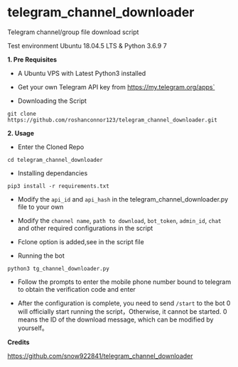 # telegram_channel_downloader
Telegram channel/group file download script

Test environment Ubuntu 18.04.5 LTS & Python 3.6.9 7

**1. Pre Requisites**

 - A Ubuntu VPS with Latest Python3 installed 
  
 - Get your own Telegram API key from https://my.telegram.org/apps`

 - Downloading the Script
 ```
 git clone https://github.com/roshanconnor123/telegram_channel_downloader.git
 ```

**2. Usage**

 - Enter the Cloned Repo
 ```
 cd telegram_channel_downloader
 ```
 - Installing dependancies
 
 ```
 pip3 install -r requirements.txt
 ```

 - Modify the `api_id` and `api_hash` in the telegram_channel_downloader.py file to your own

 - Modify the `channel name`, `path to download`, `bot_token`, `admin_id`, `chat` and other required configurations in the script
 
 - Fclone option is added,see in the script file
   
 - Running the bot  
 ```
 python3 tg_channel_downloader.py
 ```
 - Follow the prompts to enter the mobile phone number bound to telegram to obtain the verification code and enter
 
 - After the configuration is complete, you need to send `/start` to the bot 0 will officially start running the script，Otherwise, it cannot be started. 0 means the ID of the download message, which can be modified by yourself。

**Credits**

https://github.com/snow922841/telegram_channel_downloader
